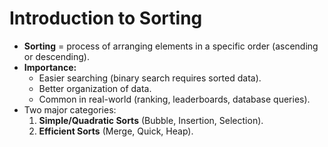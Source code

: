 # Introduction to Sorting

- **Sorting** = process of arranging elements in a specific order (ascending or descending).
- **Importance:**
  - Easier searching (binary search requires sorted data).
  - Better organization of data.
  - Common in real-world (ranking, leaderboards, database queries).
- Two major categories:
  1. **Simple/Quadratic Sorts** (Bubble, Insertion, Selection).
  2. **Efficient Sorts** (Merge, Quick, Heap).
